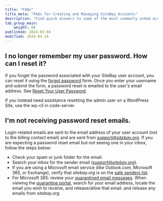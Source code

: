 ```yaml
---
title: "FAQs"
title_meta: "FAQs for Creating and Managing SiteBay Accounts"
description: "Find quick answers to some of the most commonly asked account and login questions."
tab_group_main:
    weight: 60
published: 2024-03-04
modified: 2024-03-14
---
```


## I no longer remember my user password. How can I reset it?

If you forget the password associated with your SiteBay user account, you can reset it using the [forgot password](https://my.sitebay.org/forgot/password) form. Once you enter your username and submit the form, a password reset is emailed to the user's email address. See [Reset Your User Password](/docs/products/platform/accounts/guides/reset-user-password/).

If you instead need assistance resetting the admin user on a WordPress Site, use the wp-cli in code-server.

## I'm not receiving password reset emails.

Login-related emails are sent to the email address of your user account (not to the billing contact email) and are sent from *support@sitebay.org*. If you are expecting a password reset email but not seeing one in your inbox, follow the steps below:

- Check your spam or junk folder for the email.
- Search your inbox for the sender email (*support@sitebay.org*).
- If you are using a Microsoft email service (like Outlook.com, Microsoft 365, or Exchange), verify that *sitebay.org* is on the [safe senders list](https://support.microsoft.com/en-us/office/block-or-allow-junk-email-settings-48c9f6f7-2309-4f95-9a4d-de987e880e46#bkmk_safesenders).
- For Microsoft 365: review your [quarantined email messages](https://learn.microsoft.com/en-us/microsoft-365/security/office-365-security/quarantine-end-user). When viewing the [quarantine portal](https://protection.office.com/quarantine), search for your email address, locate the email you wish to receive, and release/allow that email. and release any emails from *sitebay.org*.

